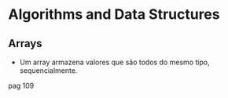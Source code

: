 # Algorithms and Data Structures

## Arrays

- Um array armazena valores que são todos do mesmo tipo, sequencialmente.

pag 109
